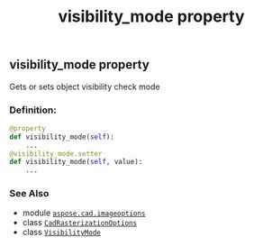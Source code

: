 ﻿---
title: visibility_mode property
second_title: Aspose.CAD for Python via .NET API References
description: 
type: docs
weight: 320
url: /python-net/aspose.cad.imageoptions/cadrasterizationoptions/visibility_mode/
is_root: false
---

## visibility_mode property


Gets or sets object visibility check mode
### Definition:
```python
@property
def visibility_mode(self):
    ...
@visibility_mode.setter
def visibility_mode(self, value):
    ...
```

### See Also
* module [`aspose.cad.imageoptions`](../../)
* class [`CadRasterizationOptions`](/cad/python-net/aspose.cad.imageoptions/cadrasterizationoptions)
* class [`VisibilityMode`](/cad/python-net/aspose.cad.imageoptions/visibilitymode)

